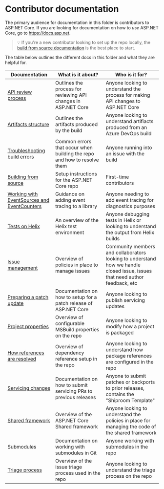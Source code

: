 Contributor documentation
=========================

The primary audience for documentation in this folder is contributors to ASP.NET Core.
If you are looking for documentation on how to *use* ASP.NET Core, go to <https://docs.asp.net>.

> :bulb: If you're a new contributor looking to set up the repo locally, the [build from source documentation](BuildFromSource.md) is the best place to start.

The table below outlines the different docs in this folder and what they are helpful for.

| Documentation        | What is it about?   | Who is it for?      |
|--------------------------------------------------------------------------|-------------------------------------------------------------------------|-----------------------------------------------------------------------------------------------------------------------------|
| [API review process](APIReviewProcess.md)      | Outlines the process for reviewing API changes in ASP.NET Core          | Anyone looking to understand the process for making API changes to ASP.NET Core      |
| [Artifacts structure](Artifacts.md)            | Outlines the artifacts produced by the build  | Anyone looking to understand artifiacts produced from an Azure DevOps build          |
| [Troubleshooting build errors](BuildErrors.md) | Common errors that occur when building the repo and how to resolve them | Anyone running into an issue with the build        |
| [Building from source](BuildFromSource.md)     | Setup instructions for the ASP.NET Core repo  | First-time contributors          |
| [Working with EventSources and EventCounters](EventSourceAndCounters.md) | Guidance on adding event tracing to a library | Anyone needing to add event tracing for diagnostics purposes      |
| [Tests on Helix](Helix.md)        | An overview of the Helix test environment     | Anyone debugging tests in Helix or looking to understand the output from Helix builds       |
| [Issue management](IssueManagementPolicies.md) | Overview of policies in place to manage issues| Community members and collaborators looking to understand how we handle closed issue, issues that need author feedback, etc |    |
| [Preparing a patch update](PreparingPatchUpdates.md)        | Documentation on how to setup for a patch release of ASP.NET Core       | Anyone looking to publish servicing updates         |
| [Project properties](ProjectProperties.md)     | Overview of configurable MSBuild properties on the repo    | Anyone looking to modify how a project is packaged   |
| [How references are resolved](ReferenceResolution.md)       | Overview of dependency reference setup in the repo         | Anyone looking to understand how package references are configured in the repo |
| [Servicing changes](Servicing.md) | Documentation on how to submit servicing PRs to previous releases       | Anyone to submit patches or backports to prior releases, contains the "Shiproom Template"  |
| [Shared framework](SharedFramework.md)         | Overview of the ASP.NET Core Shared framework | Anyone looking to understand the policies in place for managing the code of the shared framework         |
| Submodules           | Documentation on working with submodules in Git     |   Anyone working with submodules in the repo     |
| [Triage process](TriageProcess.md)| Overview of the issue triage process used in the repo     | Anyone looking to understand the triage process on the repo  |
